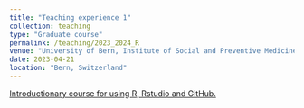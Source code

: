 ```yaml
---
title: "Teaching experience 1"
collection: teaching
type: "Graduate course"
permalink: /teaching/2023_2024_R
venue: "University of Bern, Institute of Social and Preventive Medicine"
date: 2023-04-21
location: "Bern, Switzerland"
---
```


<a href="https://zuw.me/kurse/dt.php?base=phs-ispm&set_hl=en&kid=4701">Introductionary course for using R, Rstudio and GitHub.</a>
